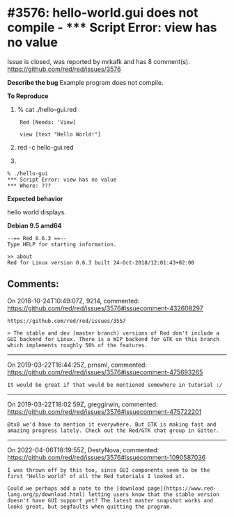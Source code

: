 
#3576: hello-world.gui does not compile - *** Script Error: view has no value
================================================================================
Issue is closed, was reported by mrkafk and has 8 comment(s).
<https://github.com/red/red/issues/3576>

**Describe the bug**
Example program does not compile.

**To Reproduce**
1. % cat ./hello-gui.red 
```
    Red [Needs: 'View]
    
    view [text "Hello World!"]
```

2. red -c hello-gui.red

3. 

```
% ./hello-gui 
*** Script Error: view has no value
*** Where: ???
```

**Expected behavior**

hello world displays.


**Debian 9.5 amd64**
```
--== Red 0.6.3 ==-- 
Type HELP for starting information. 

>> about
Red for Linux version 0.6.3 built 24-Oct-2018/12:01:43+02:00
```


Comments:
--------------------------------------------------------------------------------

On 2018-10-24T10:49:07Z, 9214, commented:
<https://github.com/red/red/issues/3576#issuecomment-432608297>

    https://github.com/red/red/issues/3557
    
    > The stable and dev (master branch) versions of Red don't include a GUI backend for Linux. There is a WIP backend for GTK on this branch which implements roughly 50% of the features.

--------------------------------------------------------------------------------

On 2019-03-22T16:44:25Z, prnsml, commented:
<https://github.com/red/red/issues/3576#issuecomment-475693265>

    It would be great if that would be mentioned somewhere in tutorial :/

--------------------------------------------------------------------------------

On 2019-03-22T18:02:59Z, greggirwin, commented:
<https://github.com/red/red/issues/3576#issuecomment-475722201>

    @tx8 we'd have to mention it everywhere. But GTK is making fast and amazing progress lately. Check out the Red/GTK chat group in Gitter.

--------------------------------------------------------------------------------

On 2022-04-06T18:19:55Z, DestyNova, commented:
<https://github.com/red/red/issues/3576#issuecomment-1090587036>

    I was thrown off by this too, since GUI components seem to be the first "Hello world" of all the Red tutorials I looked at.
    
    Could we perhaps add a note to the [download page](https://www.red-lang.org/p/download.html) letting users know that the stable version doesn't have GUI support yet? The latest master snapshot works and looks great, but segfaults when quitting the program.

